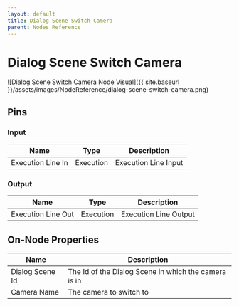```yaml
---
layout: default
title: Dialog Scene Switch Camera
parent: Nodes Reference
---
```

# Dialog Scene  Switch Camera

![Dialog Scene Switch Camera Node Visual]({{ site.baseurl }}/assets/images/NodeReference/dialog-scene-switch-camera.png)

## Pins

### Input

| Name | Type | Description |
| --- | --- | --- |
| Execution Line In | Execution | Execution Line Input |

### Output

| Name | Type | Description |
| --- | --- | --- |
| Execution Line Out | Execution | Execution Line Output |

## On-Node Properties

| Name | Description |
| --- | --- |
| Dialog Scene Id | The Id of the Dialog Scene in which the camera is in |
| Camera Name | The camera to switch to |